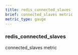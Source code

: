 ```yaml
---
title: redis_connected_slaves
brief: connected_slaves metric
metric_type: gauge
---
```

### redis_connected_slaves

connected_slaves metric
